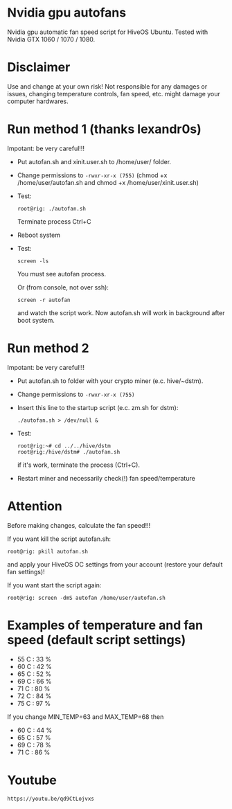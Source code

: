 # Nvidia gpu autofans
Nvidia gpu automatic fan speed script for HiveOS Ubuntu. Tested with Nvidia GTX 1060 / 1070 / 1080.

# Disclaimer
Use and change at your own risk! Not responsible for any damages or issues, changing temperature controls, fan speed, etc. might damage your computer hardwares.

# Run method 1 (thanks lexandr0s)
Impotant: be very careful!!!

 - Put autofan.sh and xinit.user.sh to /home/user/ folder. 
 - Change permissions to ```-rwxr-xr-x (755)``` (chmod +x /home/user/autofan.sh and chmod +x /home/user/xinit.user.sh)
 - Test:
     ```
     root@rig: ./autofan.sh
     ```
     Terminate process Ctrl+C
     
 - Reboot system
 - Test:  
     ```
     screen -ls
     ```
     You must see autofan process. 
     
     Or (from console, not over ssh):
     ```
     screen -r autofan
     ```
     and watch the script work. 
     Now autofan.sh will work in background after boot system. 
    
  
# Run method 2
Impotant: be very careful!!!

 - Put autofan.sh to folder with your crypto miner (e.c. hive/~dstm). 
 - Change permissions to ```-rwxr-xr-x (755)```
 - Insert this line to the startup script (e.c. zm.sh for dstm):
     ```
     ./autofan.sh > /dev/null &
     ```
 - Test: 
      ```
     root@rig:~# cd ../../hive/dstm
     root@rig:/hive/dstm# ./autofan.sh
     ```
     if it's work, terminate the process (Ctrl+C).          

  - Restart miner and necessarily check(!) fan speed/temperature
  
# Attention
Before making changes, calculate the fan speed!!!

If you want kill the script autofan.sh:
```      
root@rig: pkill autofan.sh
```
and apply your HiveOS OC settings from your account (restore your default fan settings)!

If you want start the script again:

```
root@rig: screen -dmS autofan /home/user/autofan.sh
```

# Examples of temperature and fan speed (default script settings)
- 55 C : 33 %
- 60 C : 42 %
- 65 C : 52 %
- 69 C : 66 %
- 71 C : 80 %
- 72 C : 84 %
- 75 C : 97 %

 If you change MIN_TEMP=63 and MAX_TEMP=68 then
- 60 C : 44 %
- 65 C : 57 %
- 69 C : 78 %
- 71 C : 86 %

# Youtube
    https://youtu.be/qd9CtLojvxs

